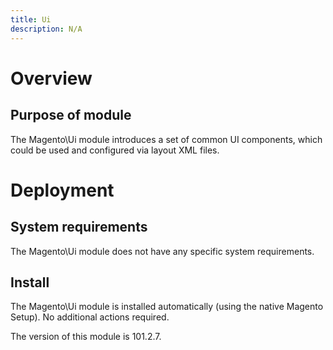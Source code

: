 ```yaml
---
title: Ui
description: N/A
---
```


# Overview

## Purpose of module

The Magento\Ui module introduces a set of common UI components, which could be used and configured via layout XML files.

# Deployment

## System requirements

The Magento\Ui module does not have any specific system requirements.

## Install

The Magento\Ui module is installed automatically (using the native Magento Setup). No additional actions required.

<InlineAlert slots="text" />
The version of this module is 101.2.7.

